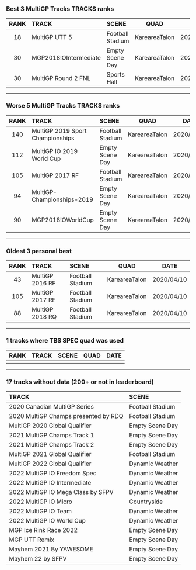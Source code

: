 ### Best 3 MultiGP Tracks TRACKS ranks
|RANK|TRACK|SCENE|QUAD|DATE|
|:---:|:---|:---|:---:|:---:|
|18|MultiGP UTT 5|Football Stadium|KareareaTalon|2020/04/13|
|30|MGP2018IOIntermediate|Empty Scene Day|KareareaTalon|2020/07/31|
|30|MultiGP Round 2 FNL|Sports Hall|KareareaTalon|2020/07/02|
---
### Worse 5 MultiGP Tracks TRACKS ranks
|RANK|TRACK|SCENE|QUAD|DATE|
|:---:|:---|:---|:---:|:---:|
|140|MultiGP 2019 Sport Championships|Football Stadium|KareareaTalon|2020/04/12|
|112|MultiGP IO 2019 World Cup|Empty Scene Day|KareareaTalon|2020/08/04|
|105|MultiGP 2017 RF|Football Stadium|KareareaTalon|2020/04/10|
|94|MultiGP-Championships-2019|Empty Scene Day|KareareaTalon|2020/08/06|
|90|MGP2018IOWorldCup|Empty Scene Day|KareareaTalon|2020/08/02|
---
### Oldest 3 personal best
|RANK|TRACK|SCENE|QUAD|DATE|
|:---:|:---|:---|:---:|:---:|
|43|MultiGP 2016 RF|Football Stadium|KareareaTalon|2020/04/10|
|105|MultiGP 2017 RF|Football Stadium|KareareaTalon|2020/04/10|
|88|MultiGP 2018 RQ|Football Stadium|KareareaTalon|2020/04/10|
---
### 1 tracks where TBS SPEC quad was used
|RANK|TRACK|SCENE|QUAD|DATE|
|:---:|:---|:---|:---:|:---:|
||||||
---
### 17 tracks without data (200+ or not in leaderboard)
|TRACK|SCENE|
|:---|:---|
|2020 Canadian MultiGP Series|Football Stadium|
|2020 MultiGP Champs presented by RDQ|Football Stadium|
|MultiGP 2020 Global Qualifier|Empty Scene Day|
|2021 MultiGP Champs Track 1|Empty Scene Day|
|2021 MultiGP Champs Track 2|Empty Scene Day|
|MultiGP 2021 Global Qualifier|Football Stadium|
|MultiGP 2022 Global Qualifier|Dynamic Weather|
|2022 MultiGP IO Freedom Spec|Dynamic Weather|
|2022 MultiGP IO Intermediate|Dynamic Weather|
|2022 MultiGP IO Mega Class by SFPV|Dynamic Weather|
|2022 MultiGP IO Micro|Countryside|
|2022 MultiGP IO Team|Dynamic Weather|
|2022 MultiGP IO World Cup|Dynamic Weather|
|MGP Ice Rink Race 2022|Empty Scene Day|
|MGP UTT Remix|Empty Scene Day|
|Mayhem 2021 By YAWESOME|Empty Scene Day|
|Mayhem 22 by SFPV|Empty Scene Day|
